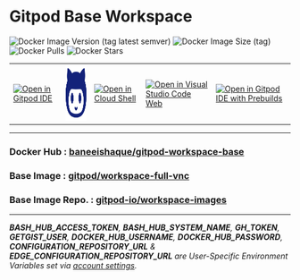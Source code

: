 # Gitpod Base Workspace

![Docker Image Version (tag latest semver)](https://img.shields.io/docker/v/baneeishaque/gitpod-workspace-base/latest)
![Docker Image Size (tag)](https://img.shields.io/docker/image-size/baneeishaque/gitpod-workspace-base/latest)
![Docker Pulls](https://img.shields.io/docker/pulls/baneeishaque/gitpod-workspace-base)
![Docker Stars](https://img.shields.io/docker/stars/baneeishaque/gitpod-workspace-base)

<table>
  <tr>
    <td>
      <a href="https://gitpod.io/#https://github.com/Baneeishaque/gitpod-workspace-base">
        <img src="https://icons-for-free.com/iconfiles/png/512/gitpod-1324440164066425542.png" alt="Open in Gitpod IDE" width="100" height="100">
      </a>
    </td>
    <td>
      <a href="https://github1s.com/Baneeishaque/gitpod-workspace-base">
        <img src="https://raw.githubusercontent.com/conwnet/github1s/master/resources/images/logo.svg" alt="Open in Github1s Editor" width="100" height="100">
      </a>
    </td>
    <td>
      <a href="https://ssh.cloud.google.com/cloudshell/editor?cloudshell_git_repo=https://github.com/Baneeishaque/gitpod-workspace-base">
        <img src="google-cloud-shell-icon.png" alt="Open in Cloud Shell" width="100" height="100">
      </a>
    </td>
        <td>
      <a href="https://vscode.dev/github.com/Baneeishaque/gitpod-workspace-base">
        <img src="https://code.visualstudio.com/assets/branding/app-icon.png" alt="Open in Visual Studio Code Web" width="100" height="100">
      </a>
    </td>
    </td>
        <td>
      <a href="https://gitpod.io/#prebuild/https://github.com/Baneeishaque/gitpod-workspace-base">
        <img src="https://www.gitpod.io/images/illustrattion-large-dark.png" alt="Open in Gitpod IDE with Prebuilds" width="100" height="100">
      </a>
    </td>
  </tr>
</table>

---

### Docker Hub : [baneeishaque/gitpod-workspace-base](https://hub.docker.com/r/baneeishaque/gitpod-workspace-base)

### Base Image : [gitpod/workspace-full-vnc](https://hub.docker.com/r/gitpod/workspace-base)

### Base Image Repo. : [gitpod-io/workspace-images](https://github.com/gitpod-io/workspace-images)

---

***BASH_HUB_ACCESS_TOKEN**, **BASH_HUB_SYSTEM_NAME**, **GH_TOKEN**, **GETGIST_USER**, **DOCKER_HUB_USERNAME**, **DOCKER_HUB_PASSWORD**, **CONFIGURATION_REPOSITORY_URL** & **EDGE_CONFIGURATION_REPOSITORY_URL** are User-Specific Environment Variables set via [account settings](https://gitpod.io/variables).*

